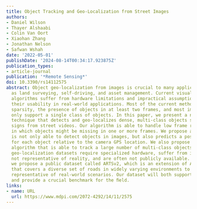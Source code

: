 ```yaml
---
title: Object Tracking and Geo-Localization from Street Images
authors:
- Daniel Wilson
- Thayer Alshaabi
- Colin Van Oort
- Xiaohan Zhang
- Jonathan Nelson
- Safwan Wshah
date: '2022-05-01'
publishDate: '2024-08-14T00:34:17.923875Z'
publication_types:
- article-journal
publication: '*Remote Sensing*'
doi: 10.3390/rs14112575
abstract: Object geo-localization from images is crucial to many applications such
  as land surveying, self-driving, and asset management. Current visual object geo-localization
  algorithms suffer from hardware limitations and impractical assumptions limiting
  their usability in real-world applications. Most of the current methods assume object
  sparsity, the presence of objects in at least two frames, and most importantly they
  only support a single class of objects. In this paper, we present a novel two-stage
  technique that detects and geo-localizes dense, multi-class objects such as trafﬁc
  signs from street videos. Our algorithm is able to handle low frame rate inputs
  in which objects might be missing in one or more frames. We propose a detector that
  is not only able to detect objects in images, but also predicts a positional offset
  for each object relative to the camera GPS location. We also propose a novel tracker
  algorithm that is able to track a large number of multi-class objects. Many current
  geo-localization datasets require specialized hardware, suffer from idealized assumptions
  not representative of reality, and are often not publicly available. In this paper,
  we propose a public dataset called ARTSv2, which is an extension of ARTS dataset
  that covers a diverse set of roads in widely varying environments to ensure it is
  representative of real-world scenarios. Our dataset will both support future research
  and provide a crucial benchmark for the ﬁeld.
links:
- name: URL
  url: https://www.mdpi.com/2072-4292/14/11/2575
---
```

